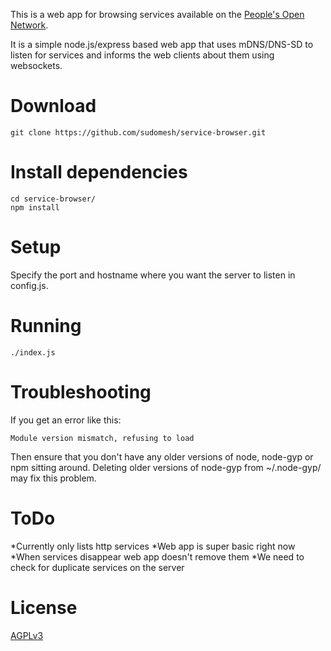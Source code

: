 
This is a web app for browsing services available on the [People's Open Network](https://peoplesopen.net/).

It is a simple node.js/express based web app that uses mDNS/DNS-SD to listen for services and informs the web clients about them using websockets.

# Download #

```
git clone https://github.com/sudomesh/service-browser.git
```

# Install dependencies #

```
cd service-browser/
npm install
```

# Setup #

Specify the port and hostname where you want the server to listen in config.js.

# Running #

```
./index.js
```

# Troubleshooting #

If you get an error like this:
```
Module version mismatch, refusing to load
```

Then ensure that you don't have any older versions of node, node-gyp or npm sitting around. Deleting older versions of node-gyp from ~/.node-gyp/ may fix this problem.

# ToDo #

*Currently only lists http services
*Web app is super basic right now
*When services disappear web app doesn't remove them
*We need to check for duplicate services on the server

# License #

[AGPLv3](http://www.gnu.org/licenses/agpl-3.0.html)